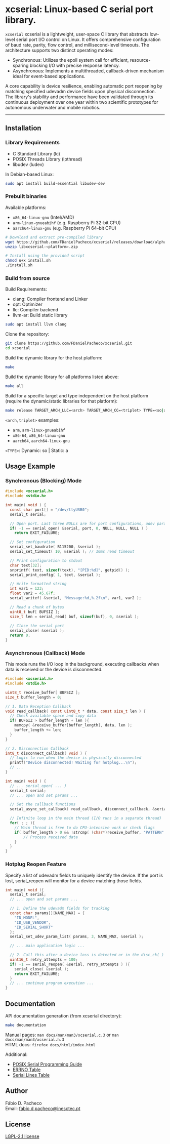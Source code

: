 # xcserial: Linux-based C serial port library.

`xcserial` xcserial is a lightweight, user-space C library that abstracts low-level serial port I/O control on Linux. It offers comprehensive configuration of baud rate, parity, flow control, and millisecond-level timeouts. The architecture supports two distinct operating modes:

- Synchronous: Utilizes the epoll system call for efficient, resource-sparing blocking I/O with precise response latency.
- Asynchronous: Implements a multithreaded, callback-driven mechanism ideal for event-based applications.
  
A core capability is device resilience, enabling automatic port reopening by matching specified udevadm device fields upon physical disconnection.
The library's stability and performance have been validated through its continuous deployment over one year within two scientific prototypes for autonomous underwater and mobile robotics.

---

## Installation

### Library Requirements

- C Standard Library (lc)
- POSIX Threads Library (lpthread)
- libudev (ludev)

In Debian-based Linux:
```bash
sudo apt install build-essential libudev-dev
```

### Prebuilt binaries

Available platforms:
- `x86_64-linux-gnu` (Intel/AMD)
- `arm-linux-gnueabihf` (e.g. Raspberry Pi 32-bit CPU)
- `aarch64-linux-gnu` (e.g. Raspberry Pi 64-bit CPU)

```bash
# Download and extract pre-compiled library
wget https://github.com/FDanielPacheco/xcserial/releases/download/alpha/libxcserial-<platform>.zip
unzip libxcserial-<platform>.zip

# Install using the provided script
chmod u+x install.sh
./install.sh 
```

### Build from source

Build Requirements:
- clang: Compiler frontend and Linker
- opt: Optimizer
- llc: Compiler backend
- llvm-ar: Build static library 

```bash
sudo apt install llvm clang
```

Clone the repository:
```bash
git clone https://github.com/FDanielPacheco/xcserial.git
cd xcserial
```

Build the dynamic library for the host platform:
```bash
make
```

Build the dynamic library for all platforms listed above:
```bash
make all
```

Build for a specific target and type independent on the host platform (require the dynamic/static libraries for that platform):
```bash
make release TARGET_ARCH_LLC=<arch> TARGET_ARCH_CC=<triplet> TYPE=<so|a> CF=-fPIC LF="-relocation-model=pic"
```

`<arch,triplet>` examples:
- `arm`, `arm-linux-gnueabihf`
- `x86-64`, `x86_64-linux-gnu`
- `aarch64`, `aarch64-linux-gnu`
 
`<TYPE>`: Dynamic: so | Static: a

## Usage Example 

### Synchronous (Blocking) Mode
```c
#include <xcserial.h>
#include <stdio.h>

int main( void ) {
  const char port[] = "/dev/ttyUSB0";
  serial_t serial;

  // Open port. Last three NULLs are for port configurations, udev params and async callbacks.
  if( -1 == serial_open( &serial, port, 0, NULL, NULL, NULL ) )
    return EXIT_FAILURE;

  // Set configuration
  serial_set_baudrate( B115200, &serial );
  serial_set_timeout( 10, &serial ); // 10ms read timeout

  // Print configuration to stdout
  char text[32]; 
  snprintf( text, sizeof(text), "[PID:%d]", getpid() );
  serial_print_config( 1, text, &serial );

  // Write formatted string
  int var1 = 123;
  float var2 = 45.67f;
  serial_writef( &serial, "Message:%d,%.2f\n", var1, var2 );

  // Read a chunk of bytes
  uint8_t buf[ BUFSIZ ];
  size_t len = serial_read( buf, sizeof(buf), 0, &serial ); 
  
  // Close the serial port
  serial_close( &serial );
  return 0;  
}
```

### Asynchronous (Callback) Mode
This mode runs the I/O loop in the background, executing callbacks when data is received or the device is disconnected.
```c
#include <xcserial.h>
#include <stdio.h>

uint8_t receive_buffer[ BUFSIZ ];
size_t buffer_length = 0; 

// 1. Data Reception Callback
void read_callback( const uint8_t * data, const size_t len ) {
  // Check available space and copy data
  if( BUFSIZ > buffer_length + len ){
    memcpy( &receive_buffer[buffer_length], data, len );
    buffer_length += len;
  } 
}

// 2. Disconnection Callback
int8_t disconnect_callback( void ) {
  // Logic to run when the device is physically disconnected
  printf("Device disconnected! Waiting for hotplug...\n");
  // ...
}

int main( void ) {
  // ... serial_open( ... )
  serial_t serial;
  // ... open and set params ...

  // Set the callback functions
  serial_async_set_callback( read_callback, disconnect_callback, &serial );

  // Infinite loop in the main thread (I/O runs in a separate thread)
  for( ; ; ){
    // Main thread is free to do CPU-intensive work or check flags
    if( buffer_length > 0 && !strcmp( (char*)receive_buffer, "PATTERN" ) ){
        // Process received data
    }
  }
}
```

### Hotplug Reopen Feature
Specify a list of udevadm fields to uniquely identify the device. If the port is lost, serial_reopen will monitor for a device matching those fields.
```c
int main( void ){
  serial_t serial;
  // ... open and set params ...

  // 1. Define the udevadm fields for tracking
  const char params[][NAME_MAX] = {
    "ID_MODEL",
    "ID_USB_VENDOR",
    "ID_SERIAL_SHORT"
  };
  serial_set_udev_param_list( params, 3, NAME_MAX, &serial );

  // ... main application logic ...

  // 2. Call this after a device loss is detected or in the disc_ck( ) callback
  uint16_t retry_attempts = 100; 
  if( -1 == serial_reopen( &serial, retry_attempts ) ){
    serial_close( &serial );
    return EXIT_FAILURE;
  }
  // ... continue program execution ...
}
```

## Documentation

API documentation generation (from xcserial directory):
```bash
make documentation
```
Manual pages: `man docs/man/man3/xcserial.c.3` or `man docs/man/man3/xcserial.h.3` \
HTML docs: `firefox docs/html/index.html`

Additional:
- [POSIX Serial Programming Guide](https://people.na.infn.it/~garufi/didattica/CorsoAcq/SerialProgrammingInPosixOSs.pdf)
- [ERRNO Table](https://man7.org/linux/man-pages/man3/errno.3.html)
- [Serial Lines Table](https://man7.org/linux/man-pages/man2/TIOCMSET.2const.html)

## Author

Fábio D. Pacheco \
Email: fabio.d.pacheco@inesctec.pt

## License

[LGPL-2.1 license](https://www.gnu.org/licenses/old-licenses/lgpl-2.1.en.html) 
